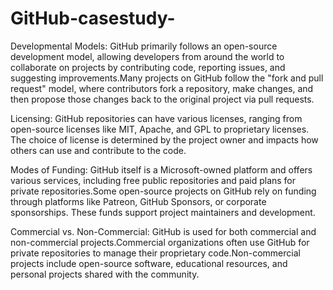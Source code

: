 # GitHub-casestudy-
Developmental Models:
GitHub primarily follows an open-source development model, allowing developers from around the world to collaborate on projects by contributing code, reporting issues, and suggesting improvements.Many projects on GitHub follow the "fork and pull request" model, where contributors fork a repository, make changes, and then propose those changes back to the original project via pull requests.

Licensing:
GitHub repositories can have various licenses, ranging from open-source licenses like MIT, Apache, and GPL to proprietary licenses. The choice of license is determined by the project owner and impacts how others can use and contribute to the code. 

Modes of Funding:
GitHub itself is a Microsoft-owned platform and offers various services, including free public repositories and paid plans for private repositories.Some open-source projects on GitHub rely on funding through platforms like Patreon, GitHub Sponsors, or corporate sponsorships. These funds support project maintainers and development.

Commercial vs. Non-Commercial:
GitHub is used for both commercial and non-commercial projects.Commercial organizations often use GitHub for private repositories to manage their proprietary code.Non-commercial projects include open-source software, educational resources, and personal projects shared with the community.

